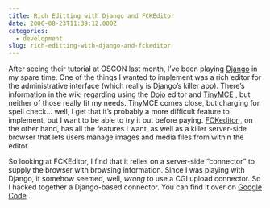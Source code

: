 ```yaml
---
title: Rich Editting with Django and FCKEditor
date: 2006-08-23T11:39:12.000Z
categories:
  - development
slug: rich-editting-with-django-and-fckeditor
---
```

After seeing their tutorial at <span class="caps">OSCON</span> last month, I’ve been playing [Django][1]  in my spare time. One of the things I wanted to implement was a rich editor for the administrative interface (which really is Django’s killer app). There’s information in the wiki regarding using the [Dojo][2]  editor and [TinyMCE][3] , but neither of those really fit my needs. TinyMCE comes close, but charging for spell check… well, I get that it’s probably a more difficult feature to implement, but I want to be able to try it out before paying. [FCKeditor][4] , on the other hand, has all the features I want, as well as a killer server-side browser that lets users manage images and media files from within the editor.

So looking at FCKEditor, I find that it relies on a server-side “connector” to supply the browser with browsing information. Since I was playing with Django, it somehow seemed, well, _wrong_ to use a <span class="caps">CGI</span> upload connector. So I hacked together a Django-based connector. You can find it over on [Google Code][5] .



 [1]: http://djangoproject.com
 [2]: http://code.djangoproject.com/wiki/AddDojoEditor
 [3]: http://code.djangoproject.com/wiki/AddWYSIWYGEditor
 [4]: http://fckeditor.net
 [5]: http://code.google.com/p/django-fckconnector/
